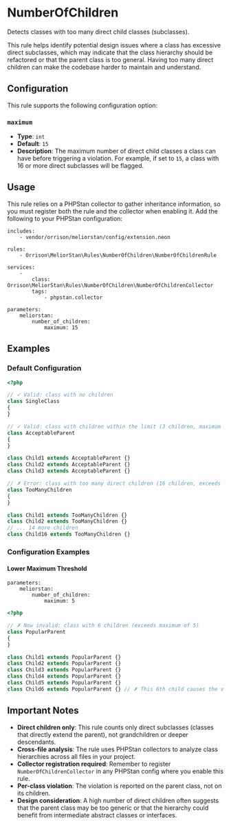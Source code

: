 # NumberOfChildren

Detects classes with too many direct child classes (subclasses).

This rule helps identify potential design issues where a class has excessive direct subclasses, which may indicate that the class hierarchy should be refactored or that the parent class is too general. Having too many direct children can make the codebase harder to maintain and understand.

## Configuration

This rule supports the following configuration option:

### `maximum`
- **Type**: `int`
- **Default**: `15`
- **Description**: The maximum number of direct child classes a class can have before triggering a violation. For example, if set to `15`, a class with 16 or more direct subclasses will be flagged.

## Usage

This rule relies on a PHPStan collector to gather inheritance information, so you must register both the rule and the collector when enabling it. Add the following to your PHPStan configuration:

```neon
includes:
    - vendor/orrison/meliorstan/config/extension.neon

rules:
    - Orrison\MeliorStan\Rules\NumberOfChildren\NumberOfChildrenRule

services:
    -
        class: Orrison\MeliorStan\Rules\NumberOfChildren\NumberOfChildrenCollector
        tags:
            - phpstan.collector

parameters:
    meliorstan:
        number_of_children:
            maximum: 15
```

## Examples

### Default Configuration

```php
<?php

// ✓ Valid: class with no children
class SingleClass
{
}

// ✓ Valid: class with children within the limit (3 children, maximum is 15)
class AcceptableParent
{
}

class Child1 extends AcceptableParent {}
class Child2 extends AcceptableParent {}
class Child3 extends AcceptableParent {}

// ✗ Error: class with too many direct children (16 children, exceeds maximum of 15)
class TooManyChildren
{
}

class Child1 extends TooManyChildren {}
class Child2 extends TooManyChildren {}
// ... 14 more children
class Child16 extends TooManyChildren {}
```

### Configuration Examples

#### Lower Maximum Threshold

```neon
parameters:
    meliorstan:
        number_of_children:
            maximum: 5
```

```php
<?php

// ✗ Now invalid: class with 6 children (exceeds maximum of 5)
class PopularParent
{
}

class Child1 extends PopularParent {}
class Child2 extends PopularParent {}
class Child3 extends PopularParent {}
class Child4 extends PopularParent {}
class Child5 extends PopularParent {}
class Child6 extends PopularParent {} // ✗ This 6th child causes the violation
```

## Important Notes

- **Direct children only**: This rule counts only direct subclasses (classes that directly extend the parent), not grandchildren or deeper descendants.
- **Cross-file analysis**: The rule uses PHPStan collectors to analyze class hierarchies across all files in your project.
- **Collector registration required**: Remember to register `NumberOfChildrenCollector` in any PHPStan config where you enable this rule.
- **Per-class violation**: The violation is reported on the parent class, not on its children.
- **Design consideration**: A high number of direct children often suggests that the parent class may be too generic or that the hierarchy could benefit from intermediate abstract classes or interfaces.
